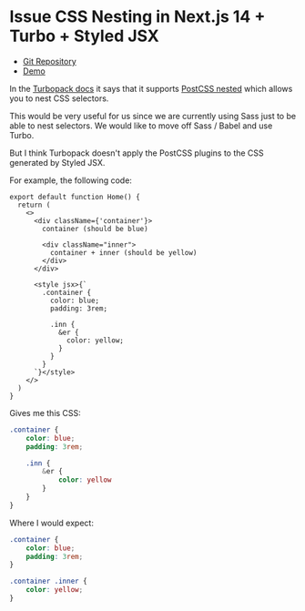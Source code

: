 # Issue CSS Nesting in Next.js 14 + Turbo + Styled JSX

- [Git Repository](https://github.com/vpontis/nextjs-14-turbo-styled-jsx)
- [Demo](https://nextjs-14-turbo-styled-jsx.vercel.app/)

In the [Turbopack docs](https://turbo.build/pack/docs/features/css) it says that it
supports [PostCSS nested](https://www.npmjs.com/package/postcss-nested) which allows you to nest CSS selectors.

This would be very useful for us since we are currently using Sass just to be able to nest selectors. We would like to
move off Sass / Babel and use Turbo.

But I think Turbopack doesn't apply the PostCSS plugins to the CSS generated by Styled JSX.

For example, the following code:

```tsx
export default function Home() {
  return (
    <>
      <div className={'container'}>
        container (should be blue)

        <div className="inner">
          container + inner (should be yellow)
        </div>
      </div>

      <style jsx>{`
        .container {
          color: blue;
          padding: 3rem;

          .inn {
            &er {
              color: yellow;
            }
          }
        }
      `}</style>
    </>
  )
}
```

Gives me this CSS:

```css
.container {
    color: blue;
    padding: 3rem;

    .inn {
        &er {
            color: yellow
        }
    }
}
```

Where I would expect:

```css
.container {
    color: blue;
    padding: 3rem;
}

.container .inner {
    color: yellow;
}
```